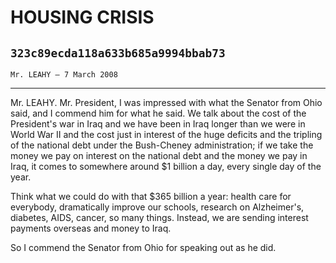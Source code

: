 # HOUSING CRISIS
## `323c89ecda118a633b685a9994bbab73`
`Mr. LEAHY — 7 March 2008`

---


Mr. LEAHY. Mr. President, I was impressed with what the Senator from 
Ohio said, and I commend him for what he said. We talk about the cost 
of the President's war in Iraq and we have been in Iraq longer than we 
were in World War II and the cost just in interest of the huge deficits 
and the tripling of the national debt under the Bush-Cheney 
administration; if we take the money we pay on interest on the national 
debt and the money we pay in Iraq, it comes to somewhere around $1 
billion a day, every single day of the year.

Think what we could do with that $365 billion a year: health care for 
everybody, dramatically improve our schools, research on Alzheimer's, 
diabetes, AIDS, cancer, so many things. Instead, we are sending 
interest payments overseas and money to Iraq.

So I commend the Senator from Ohio for speaking out as he did.
